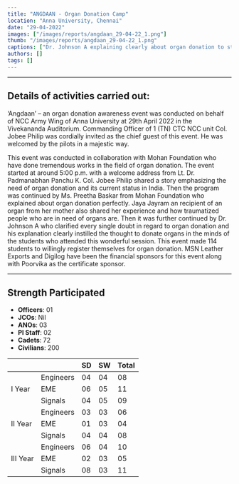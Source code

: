 ```yaml
---
title: "ANGDAAN - Organ Donation Camp"
location: "Anna University, Chennai"
date: "29-04-2022"
images: ["/images/reports/angdaan_29-04-22_1.png"]
thumb: "/images/reports/angdaan_29-04-22_1.png"
captions: ["Dr. Johnson A explaining clearly about organ donation to students"]
authors: []
tags: []
---
```


---

## Details of activities carried out:

‘Angdaan’ – an organ donation awareness event was conducted on behalf of
NCC Army Wing of Anna University at 29th April 2022 in the Vivekananda Auditorium.
Commanding Officer of 1 (TN) CTC NCC unit Col. Jobee Philip was cordially invited as
the chief guest of this event. He was welcomed by the pilots in a majestic way.

This event was conducted in collaboration with Mohan Foundation who have
done tremendous works in the field of organ donation. The event started at around 5:00
p.m. with a welcome address from Lt. Dr. Padmanabhan Panchu K. Col. Jobee Philip
shared a story emphasizing the need of organ donation and its current status in India.
Then the program was continued by Ms. Preetha Baskar from Mohan Foundation who
explained about organ donation perfectly. Jaya Jayram an recipient of an organ from her
mother also shared her experience and how traumatized people who are in need of
organs are. Then it was further continued by Dr. Johnson A who clarified every single
doubt in regard to organ donation and his explanation clearly instilled the thought to
donate organs in the minds of the students who attended this wonderful session. This
event made 114 students to willingly register themselves for organ donation. MSN
Leather Exports and Digilog have been the financial sponsors for this event along with
Poorvika as the certificate sponsor.

---

## Strength Participated

- **Officers**: 01
- **JCOs**: Nil
- **ANOs**: 03
- **PI Staff**: 02
- **Cadets**: 72
- **Civilians**: 200

<table>
    <thead>
        <tr>
            <th></th>
            <th></th>
            <th>SD</th>
            <th>SW</th>
            <th>Total</th>
        </tr>
    </thead>
    <tbody>
        <tr>
            <td rowspan="4">I Year</td>
        </tr>
        <tr>
            <td>Engineers</td>
            <td>04</td>
            <td>04</td>
            <td>08</td>
        </tr>
        <tr>
            <td>EME</td>
            <td>06</td>
            <td>05</td>
            <td>11</td>
        </tr>
        <tr>
            <td>Signals</td>
            <td>04</td>
            <td>05</td>
            <td>09</td>
        </tr>
        <tr>
            <td rowspan="4">II Year</td>
        </tr>
        <tr>
            <td>Engineers</td>
            <td>03</td>
            <td>03</td>
            <td>06</td>
        </tr>
        <tr>
            <td>EME</td>
            <td>01</td>
            <td>03</td>
            <td>04</td>
        </tr>
        <tr>
            <td>Signals</td>
            <td>04</td>
            <td>04</td>
            <td>08</td>
        </tr>
        <tr>
            <td rowspan="4">III Year</td>
        </tr>
        <tr>
            <td>Engineers</td>
            <td>06</td>
            <td>04</td>
            <td>10</td>
        </tr>
        <tr>
            <td>EME</td>
            <td>02</td>
            <td>03</td>
            <td>05</td>
        </tr>
        <tr>
            <td>Signals</td>
            <td>08</td>
            <td>03</td>
            <td>11</td>
        </tr>
    </tbody>
</table>
